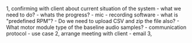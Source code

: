 1, confirming with client about current situation of the system
    - what we need to do?
        - whats the progress?
            - mic 
                - recording software
        - what is "predefined RPM"?
        - Do we need to upload CSV and zip the file also?
        - What motor module type of the baseline audio samples?
    - communication protocol
    - use case
2, arrange meeting with client
    - email
3, 